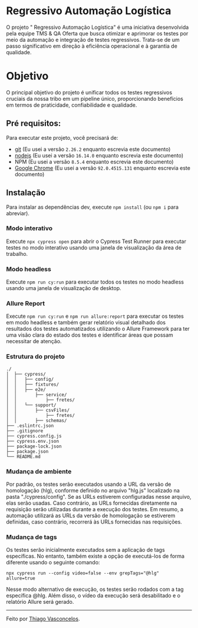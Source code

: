 # Regressivo Automação Logística
O projeto " Regressivo Automação Logística" é uma iniciativa desenvolvida pela  equipe  TMS & QA Oferta que busca otimizar e aprimorar os testes por meio da automação e integração de testes regressivos. Trata-se de um passo significativo em direção à eficiência operacional e à garantia de qualidade.

# Objetivo
O principal objetivo do projeto é unificar todos os testes regressivos cruciais da nossa tribo em um pipeline único, proporcionando benefícios em termos de praticidade, confiabilidade e qualidade.




## Pré requisitos:

Para executar este projeto, você precisará de:

- [git](https://git-scm.com/downloads) (Eu usei a versão `2.26.2` enquanto escrevia este documento)
- [nodejs](https://nodejs.org/en/) (Eu usei a versão `16.14.0` enquanto escrevia este documento)
- NPM (Eu usei a versão `8.5.4` enquanto escrevia este documento)
- [Google Chrome](https://www.google.com/intl/en_us/chrome/) (Eu usei a versão `92.0.4515.131` enquanto escrevia este documento)

## Instalação

Para instalar as dependências dev, execute `npm install` (ou `npm i` para abreviar).



### Modo interativo

Execute `npx cypress open` para abrir o Cypress Test Runner para executar testes no modo interativo usando uma janela de visualização da área de trabalho.

### Modo headless

Execute `npm run cy:run` para executar todos os testes no modo headless usando uma janela de visualização de desktop.


### Allure Report 
 Execute `npm run cy:run` e `npm run allure:report` para executar os testes em modo headless e também gerar relatório visual detalhado dos resultados dos testes automatizados utilizando o Allure Framework para ter uma visão clara do estado dos testes e identificar áreas que possam necessitar de atenção.



### Estrutura do projeto
```
./
│  ├── cypress/
│  │   ├── config/
│  │   ├── fixtures/
│  │   ├── e2e/
│  │       ├── service/
│  │           ├── fretes/
│  │   └── support/
│  │       ├── csvFiles/
│  │           ├── fretes/
│  │       ├── schemas/       
├── .eslintrc.json
├── .gitignore
├── cypress.config.js
├── cypress.env.json
├── package-lock.json
├── package.json
└── README.md
```



### Mudança de ambiente

Por padrão, os testes serão executados usando a URL da versão de homologação (hlg), conforme definido no arquivo "hlg.js" localizado na pasta "./cypress/config". Se as URLs estiverem configuradas nesse arquivo, elas serão usadas. Caso contrário, as URLs fornecidas diretamente na requisição serão utilizadas durante a execução dos testes. Em resumo, a automação utilizará as URLs da versão de homologação se estiverem definidas, caso contrário, recorrerá às URLs fornecidas nas requisições.

### Mudança de tags

Os testes serão inicialmente executados sem a aplicação de tags específicas. No entanto, também existe a opção de executá-los de forma diferente usando o seguinte comando:

```
npx cypress run --config video=false --env grepTags="@hlg"  allure=true
```
Nesse modo alternativo de execução, os testes serão rodados com a tag específica @hlg. Além disso, o vídeo da execução será desabilitado e o relatório Allure será gerado.
___
Feito  por [Thiago Vasconcelos](https://github.com/thiagovasconceloos/).
